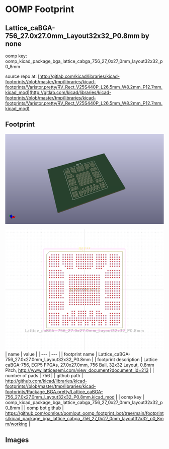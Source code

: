 # OOMP Footprint  
## Lattice_caBGA-756_27.0x27.0mm_Layout32x32_P0.8mm  by none  
  
oomp key: oomp_kicad_package_bga_lattice_cabga_756_27_0x27_0mm_layout32x32_p0_8mm  
  
source repo at: [http://gitlab.com/kicad/libraries/kicad-footprints//blob/master/tmp/libraries/kicad-footprints/Varistor.pretty/RV_Rect_V25S440P_L26.5mm_W8.2mm_P12.7mm.kicad_mod](http://gitlab.com/kicad/libraries/kicad-footprints//blob/master/tmp/libraries/kicad-footprints/Varistor.pretty/RV_Rect_V25S440P_L26.5mm_W8.2mm_P12.7mm.kicad_mod)  
## Footprint  
  
[![working_kicad_pcb_3d.png](working_kicad_pcb_3d_600.png)](working_kicad_pcb_3d.png)  
  
[![working.png](working_600.png)](working.png)  
| name | value | 
| --- | --- | 
| footprint name | Lattice_caBGA-756_27.0x27.0mm_Layout32x32_P0.8mm | 
| footprint description | Lattice caBGA-756, ECP5 FPGAs, 27.0x27.0mm, 756 Ball, 32x32 Layout, 0.8mm Pitch, http://www.latticesemi.com/view_document?document_id=213 | 
| number of pads | 756 | 
| github path | http://github.com/kicad/libraries/kicad-footprints//blob/master/tmp/libraries/kicad-footprints/Package_BGA.pretty/Lattice_caBGA-756_27.0x27.0mm_Layout32x32_P0.8mm.kicad_mod | 
| oomp key | oomp_kicad_package_bga_lattice_cabga_756_27_0x27_0mm_layout32x32_p0_8mm | 
| oomp bot github | https://github.com/oomlout/oomlout_oomp_footprint_bot/tree/main/footprints/kicad_package_bga_lattice_cabga_756_27_0x27_0mm_layout32x32_p0_8mm/working | 
## Images  
